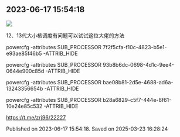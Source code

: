 
## 2023-06-17 15:54:18
![](assets/zrj96/20250323_162823_334511.jpg) 

12、13代大小核调度有问题可以试试这位大佬的方法

powercfg -attributes SUB_PROCESSOR 7f2f5cfa-f10c-4823-b5e1-e93ae85f46b5 -ATTRIB_HIDE

powercfg -attributes SUB_PROCESSOR 93b8b6dc-0698-4d1c-9ee4-0644e900c85d -ATTRIB_HIDE

powercfg -attributes SUB_PROCESSOR bae08b81-2d5e-4688-ad6a-13243356654b -ATTRIB_HIDE

powercfg -attributes SUB_PROCESSOR b28a6829-c5f7-444e-8f61-10e24e85c532 -ATTRIB_HIDE

https://t.me/zrj96/22227

Published on 2023-06-17 15:54:18. Saved on 2025-03-23 16:28:24
